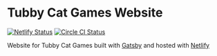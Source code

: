 # Tubby Cat Games Website

[![Netlify Status](https://api.netlify.com/api/v1/badges/b8f67f53-77db-4124-82ff-4d33b54440f2/deploy-status)](https://app.netlify.com/sites/tubbycatgames/deploys)
[![Circle CI Status](https://circleci.com/gh/tubbycatgames/Website.svg?style=svg)](https://circleci.com/gh/tubbycatgames/Website)

Website for Tubby Cat Games built with [Gatsby](http://gatsbyjs.com) and hosted with [Netlify](http://netlify.com)
